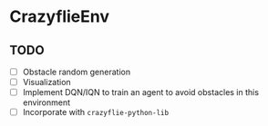 # CrazyflieEnv

## TODO

- [ ] Obstacle random generation
- [ ] Visualization
- [ ] Implement DQN/IQN to train an agent to avoid obstacles in this environment
- [ ] Incorporate with `crazyflie-python-lib`
